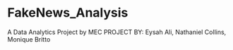 # FakeNews_Analysis
A Data Analytics Project by MEC
PROJECT BY: 
Eysah Ali, Nathaniel Collins, Monique Britto


